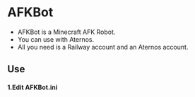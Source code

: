 # AFKBot
- AFKBot is a Minecraft AFK Robot.
- You can use with Aternos.
- All you need is a Railway account and an Aternos account.
## Use
#### 1.Edit AFKBot.ini